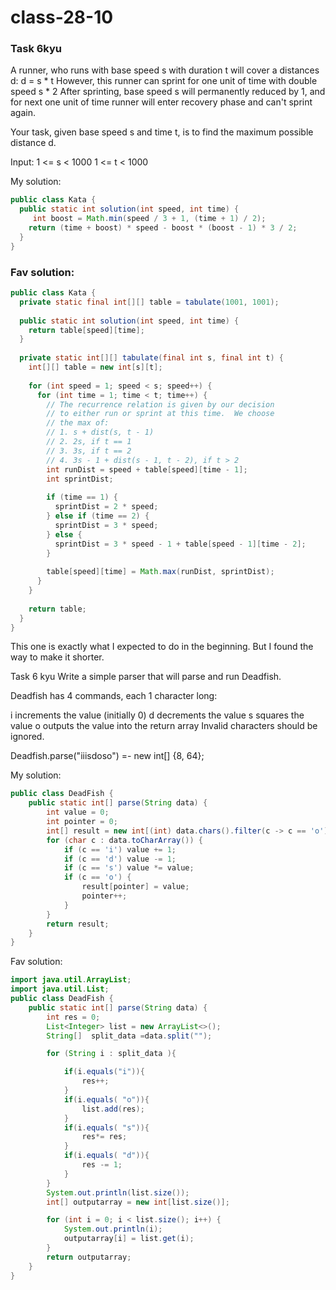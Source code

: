 # class-28-10
### Task 6kyu 
A runner, who runs with base speed s with duration t will cover a distances d: d = s * t
However, this runner can sprint for one unit of time with double speed s * 2
After sprinting, base speed s will permanently reduced by 1, and for next one unit of time runner will enter recovery phase and can't sprint again.

Your task, given base speed s and time t, is to find the maximum possible distance d.

Input:
1 <= s < 1000
1 <= t < 1000

My solution:
```Java
public class Kata {
  public static int solution(int speed, int time) {
     int boost = Math.min(speed / 3 + 1, (time + 1) / 2);
    return (time + boost) * speed - boost * (boost - 1) * 3 / 2;
  }
}
```
### Fav solution: 
```Java
public class Kata {
  private static final int[][] table = tabulate(1001, 1001);
  
  public static int solution(int speed, int time) {
    return table[speed][time];
  }
  
  private static int[][] tabulate(final int s, final int t) {
    int[][] table = new int[s][t];
    
    for (int speed = 1; speed < s; speed++) {
      for (int time = 1; time < t; time++) {
        // The recurrence relation is given by our decision
        // to either run or sprint at this time.  We choose
        // the max of:
        // 1. s + dist(s, t - 1)
        // 2. 2s, if t == 1
        // 3. 3s, if t == 2
        // 4. 3s - 1 + dist(s - 1, t - 2), if t > 2
        int runDist = speed + table[speed][time - 1];
        int sprintDist;
        
        if (time == 1) {
          sprintDist = 2 * speed;
        } else if (time == 2) {
          sprintDist = 3 * speed;
        } else {
          sprintDist = 3 * speed - 1 + table[speed - 1][time - 2];
        }
        
        table[speed][time] = Math.max(runDist, sprintDist);
      }
    }
    
    return table;
  }
}
```
This one is exactly what I expected to do in the beginning. But I found the way to make it shorter. 

Task 6 kyu 
Write a simple parser that will parse and run Deadfish.

Deadfish has 4 commands, each 1 character long:

i increments the value (initially 0)
d decrements the value
s squares the value
o outputs the value into the return array
Invalid characters should be ignored.

Deadfish.parse("iiisdoso") =- new int[] {8, 64};

My solution: 
```Java
public class DeadFish {
    public static int[] parse(String data) {
        int value = 0;
        int pointer = 0;
        int[] result = new int[(int) data.chars().filter(c -> c == 'o').count()];
        for (char c : data.toCharArray()) {
            if (c == 'i') value += 1;
            if (c == 'd') value -= 1;
            if (c == 's') value *= value;
            if (c == 'o') {
                result[pointer] = value;
                pointer++;
            }
        }
        return result;
    }
}
```

Fav solution: 
```Java
import java.util.ArrayList;
import java.util.List;
public class DeadFish {
    public static int[] parse(String data) {
        int res = 0;
        List<Integer> list = new ArrayList<>();
        String[]  split_data =data.split("");

        for (String i : split_data ){

            if(i.equals("i")){
                res++;
            }
            if(i.equals( "o")){
                list.add(res);
            }
            if(i.equals( "s")){
                res*= res;
            }
            if(i.equals( "d")){
                res -= 1;
            }
        }
        System.out.println(list.size());
        int[] outputarray = new int[list.size()];

        for (int i = 0; i < list.size(); i++) {
            System.out.println(i);
            outputarray[i] = list.get(i);
        }
        return outputarray;
    }
}
```
